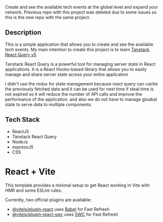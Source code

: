 Create and see the available tech events at the global level and expand your network. 
Previous repo with this project was deleted due to some issues so this is the new repo with the same project.

## Description

This is a simple application that allows you to create and see the available tech events. My main intention to create this project is to learn [Tanstack React Query v5](https://www.npmjs.com/package/@tanstack/react-query).

Tanstack React Query is a powerful tool for managing server state in React applications. It is a React Hooks-based library that allows you to easily manage and share server state across your entire application

I didn't use the redux for state management because react query can cache the previously fetched data and it can be used for next time if steal time is not expired so it will reduce the number of API calls and improve the performance of the application. and also we do not have to manage gloabal state to serve data to multiple components.

## Tech Stack

- ReactJS
- Tanstack React Query
- NodeJs
- expressJS
- CSS

# React + Vite

This template provides a minimal setup to get React working in Vite with HMR and some ESLint rules.

Currently, two official plugins are available:

- [@vitejs/plugin-react](https://github.com/vitejs/vite-plugin-react/blob/main/packages/plugin-react/README.md) uses [Babel](https://babeljs.io/) for Fast Refresh
- [@vitejs/plugin-react-swc](https://github.com/vitejs/vite-plugin-react-swc) uses [SWC](https://swc.rs/) for Fast Refresh
